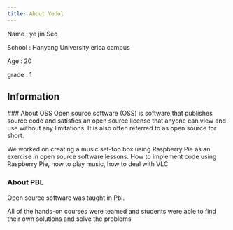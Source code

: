 ```yaml
---
title: About Yedol
---
```


Name : ye jin Seo 
<p>School : Hanyang University erica campus
<p>Age : 20
<p>grade : 1


## Information
<p>
### About OSS
Open source software (OSS) is software that publishes source code and satisfies an open source license that anyone can view and use without any limitations. It is also often referred to as open source for short.
<p>We worked on creating a music set-top box using Raspberry Pie as an exercise in open source software lessons.
How to implement code using Raspberry Pie, how to play music, how to deal with VLC


### About PBL
Open source software was taught in Pbl. 
<p>All of the hands-on courses were teamed and students were able to find their own solutions and solve the problems
